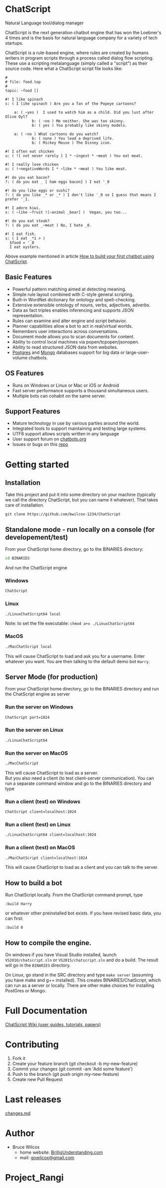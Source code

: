# ChatScript
Natural Language tool/dialog manager

ChatScript is the next generation chatbot engine that has won the Loebner's 4 times and is the basis for natural language company for a variety of tech startups.

ChatScript is a rule-based engine, where rules are created by humans writers in program scripts through a process called dialog flow scripting. These use a scripting metalanguage (simply called a "script") as their source code. 
Here what a ChatScript script file looks like:
```
#
# file: food.top
#
topic: ~food []

#! I like spinach
s: ( I like spinach ) Are you a fan of the Popeye cartoons?
	
	a: ( ~yes )  I used to watch him as a child. Did you lust after Olive Oyl?
    	    b: ( ~no ) Me neither. She was too skinny.
    	    b: ( yes ) You probably like skinny models.
	
	a: ( ~no ) What cartoons do you watch?
     		b: ( none ) You lead a deprived life.
     		b: ( Mickey Mouse ) The Disney icon.

#! I often eat chicken
u: ( ![ not never rarely ] I * ~ingest * ~meat ) You eat meat.

#! I really love chicken
u: ( !~negativeWords I * ~like * ~meat ) You like meat.

#! do you eat bacon?
?: ( do you eat _ [ ham eggs bacon] ) I eat '_0

#! do you like eggs or sushi?
?: ( do you like _* or _* ) I don't like '_0 so I guess that means I prefer '_1.

#! I adore kiwi.
s: ( ~like ~fruit ![~animal _bear] )  Vegan, you too...

#! do you eat steak?
?: ( do you eat _~meat ) No, I hate _0.

#! I eat fish.
s: ( I eat _*1 > ) 
  $food = '_0 
  I eat oysters.
```

Above example mentioned in article [How to build your first chatbot using ChatScript](https://medium.freecodecamp.com/chatscript-for-beginners-chatbots-developers-c58bb591da8#.2qdxjuyvs).


## Basic Features

* Powerful pattern matching aimed at detecting meaning.
* Simple rule layout combined with C-style general scripting.
* Built-in WordNet dictionary for ontology and spell-checking.
* Extensive extensible ontology of nouns, verbs, adjectives, adverbs.
* Data as fact triples enables inferencing and supports JSON representation.
* Rules can examine and alter engine and script behavior.
* Planner capabilities allow a bot to act in real/virtual worlds.
* Remembers user interactions across conversations.
* Document mode allows you to scan documents for content.
* Ability to control local machines via popen/tcpopen/jsonopen.
* Ability to read structured JSON data from websites.
* [Postgres](https://www.postgresql.org/) and [Mongo](https://www.mongodb.com/) databases support for big data or large-user-volume chatbots.

## OS Features

* Runs on Windows or Linux or Mac or iOS or Android
* Fast server performance supports a thousand simultaneous users.
* Multiple bots can cohabit on the same server.

## Support Features

* Mature technology in use by various parties around the world.
* Integrated tools to support maintaining and testing large systems.
* UTF8 support allows scripts written in any language
* User support forum on [chatbots.org](https://www.chatbots.org/ai_zone/viewforum/44/) 
* Issues or bugs on this [repo](https://github.com/bwilcox-1234/ChatScript/issues)


# Getting started

## Installation

Take this project and put it into some directory on your machine (typically we call the directory ChatScript, but you can name it whatever). That takes care of installation.

    git clone https://github.com/bwilcox-1234/ChatScript


## Standalone mode - run locally on a console (for developement/test)

From your ChatScript home directory, go to the BINARIES directory: 
```bash
cd BINARIES
```
And run the ChatScript engine

### Windows
```bash
ChatScript
```

### Linux
```bash
./LinuxChatScript64 local
```
Note: to set the file executable: `chmod a+x ./LinuxChatScript64`

### MacOS
```bash
./MacChatScript local
```

This will cause ChatScript to load and ask you for a username. Enter whatever you want. 
You are then talking to the default demo bot `Harry`.

## Server Mode (for production)
From your ChatScript home directory, go to the BINARIES directory and run the ChatScript engine as server
### Run the server on Windows
```bash
ChatScript port=1024
```
### Run the server on Linux
```bash
./LinuxChatScript64
```
### Run the server on MacOS
```bash
./MacChatScript
```

This will cause ChatScript to load as a server.  
But you also need a client (to test client-server communication). 
You can run a separate command window and go to the BINARIES directory and type 

### Run a client (test) on Windows
```bash
ChatScript client=localhost:1024 
```

### Run a client (test) on Linux
```bash
./LinuxChatScript64 client=localhost:1024
```

### Run a client (test) on MacOS
```bash
./MacChatScript client=localhost:1024
```

This will cause ChatScript to load as a client and you can talk to the server. 


## How to build a bot
Run ChatScript locally. From the ChatScript command prompt, type 

    :build Harry

or whatever other preinstalled bot exists. If you have revised basic data, you can first:

    :build 0

## How to compile the engine.
On windows if you have Visual Studio installed, launch `VS2010/chatscript.sln` or `VS2015/chatscript.sln` and do a build. 
The result will go in the `BINARIES` directory.

On Linux, go stand in the SRC directory and type `make server` (assuming you have make and g++ installed). This creates BINARIES/ChatScript, which can run as a server or locally. There are other make choices for installing PostGres or Mongo.


# Full Documentation

[ChatScript Wiki (user guides, tutorials, papers)](/WIKI/README.md)


# Contributing

1. Fork it
2. Create your feature branch (git checkout -b my-new-feature)
3. Commit your changes (git commit -am 'Add some feature')
4. Push to the branch (git push origin my-new-feature)
5. Create new Pull Request


# Last releases

[changes.md](/changes.md)


# Author 

* Bruce Wilcox
  * home website: [BrilligUnderstanding.com](http://www.brilligunderstanding.com)
  * mail:  [gowilcox@gmail.com](mailto:gowilcox@gmail.com )  
# Project_Rangi
